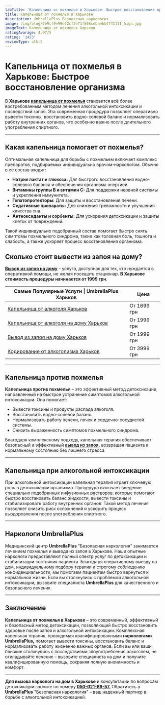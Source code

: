```yaml
---
tabTitle: 'Капельница от похмелья в Харькове: Быстрое восстановление организма'
title: Капельница от похмелья в Харькове
description: UmbrellaPlus Безопасная наркология
image: /img/blog/7e9cf9e99e22cf2e71f568cebaebb4741111_high.jpg
imageText: Капельница от похмелья Харьков
ratingAvarage: 4.97/5
rating: '1423'
reviewType: alk-2
---
```


# Капельница от похмелья в Харькове: Быстрое восстановление организма

В **Харькове [капельница от похмелья](https://umbrella-plus.com.ua/kharkiv/kapelnica_ot_alkogola_kharkiv/)** становится всё более востребованным методом лечения алкогольной интоксикации и последствий запоя. Эта современная процедура позволяет оперативно вывести токсины, восстановить водно-солевой баланс и нормализовать работу внутренних органов, что особенно важно после длительного употребления спиртного.

***

## Какая капельница помогает от похмелья?

Оптимальная капельница для борьбы с похмельем включает комплекс препаратов, подбираемых индивидуально врачом-наркологом. Обычно в её состав входят:

* **Натрия лактат и глюкоза:** Для быстрого восстановления водно-солевого баланса и обеспечения организма энергией.
* **Витамины группы B и витамин C:** Для поддержки нервной системы и укрепления иммунитета.
* **Гепатопротекторы:** Для защиты и восстановления печени.
* **Седативные препараты:** Для снижения тревожности и улучшения качества сна.
* **Антиоксиданты и сорбенты:** Для ускорения детоксикации и защиты клеток от повреждений.

Такой индивидуально подобранный состав помогает быстро снять симптомы похмельного синдрома, такие как головная боль, тошнота и слабость, а также ускоряет процесс восстановления организма.

## Сколько стоит вывести из запоя на дому?

**[Вывод из запоя на дому](https://umbrella-plus.com.ua/kharkiv/vivod-iz-zapoia-na-domy-kharkiv/)** – услуга, доступная для тех, кто нуждается в оперативной помощи, не желая посещать стационар. **В Харькове стоимость процедуры начинается от 1999 грн.**

| Самые Популярные Услуги \| UmbrellaPlus Харьков                                                                         | Цена        |
| ----------------------------------------------------------------------------------------------------------------------- | ----------- |
| [Капельница от алкоголя Харьков ](https://umbrella-plus.com.ua/kharkiv/vivod-iz-zapoia-kharkiv/)                        | От 1699 грн |
| [Капельница от алкоголя на дому Харьков](https://umbrella-plus.com.ua/kharkiv/kapelnica_ot_alkogola_na_domy_kharkiv/)   | От 1999 грн |
| [Вывод из запоя на дому Харьков](https://umbrella-plus.com.ua/kharkiv/vivod-iz-zapoia-na-domy-kharkiv/)                 | От 1999 грн |
| [&#xD;Кодирование от алкоголизма Харьков ](https://umbrella-plus.com.ua/kharkiv/kapelnica_ot_alkogola_na_domy_kharkiv/) | От 3999 грн |

***

## Капельница против похмелья

**Капельница против похмелья** – это эффективный метод детоксикации, направленный на быстрое устранение симптомов алкогольной интоксикации. Она помогает:

* Вывести токсины и продукты распада алкоголя.
* Восстановить водно-солевой баланс.
* Нормализовать работу печени, почек и сердечно-сосудистой системы.
* Снизить выраженность симптомов похмельного синдрома.

Благодаря комплексному подходу, капельная терапия обеспечивает безопасный и эффективный **[вывод из запоя,](https://umbrella-plus.com.ua/kharkiv/vivod-iz-zapoia-kharkiv/)** возвращая пациента к нормальному состоянию без лишнего стресса.

***

## Капельница при алкогольной интоксикации

При алкогольной интоксикации капельная терапия играет ключевую роль в детоксикации организма. Процедура включает введение специально подобранных инфузионных растворов, которые помогают быстро восстановить баланс жидкости, вывести токсины и стабилизировать работу внутренних органов. Такой метод лечения позволяет снизить риск осложнений и ускорить процесс выздоровления после употребления спиртного.

***

## Наркологи UmbrellaPlus

Медицинский центр **UmbrellaPlus** "Безопасная наркология" занимается лечением похмелья и вывода из запоя в Харькове. Наши опытные наркологи предоставляют полный спектр услуг по детоксикации и стабилизации состояния пациента. Благодаря оперативному выезду на дом, индивидуальному подбору терапии и строгому соблюдению конфиденциальности, мы помогаем пациентам быстро вернуться к нормальной жизни. Если вы столкнулись с проблемой алкогольной интоксикации, вызовите специалиста **UmbrellaPlus** для качественного и безопасного лечения.

***

## Заключение

**Капельница от похмелья в Харькове** – это современный, эффективный и безопасный метод детоксикации, позволяющий быстро восстановить здоровье после запоя и алкогольной интоксикации. Комплексная капельная терапия, проводимая квалифицированными **наркологами UmbrellaPlus,** помогает вывести токсины, восстановить баланс и нормализовать работу жизненно важных органов. Если вы или ваши близкие столкнулись с последствиями злоупотребления алкоголем, не откладывайте лечение – вызовите специалиста на дом и получите квалифицированную помощь, сохраняя полную анонимность и комфорт.

***

**Для вызова нарколога на дом в Харькове** и консультации по вопросам детоксикации звоните по номеру **[050-021-69-57.](tel:0500216957)** Обратитесь в **UmbrellaPlus** "Безопасная наркология" – ваш надежный партнер в борьбе с алкогольной интоксикацией.
